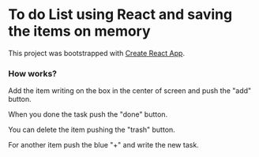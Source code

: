 # To do List using React and saving the items on memory

This project was bootstrapped with [Create React App](https://github.com/facebook/create-react-app).

<!-- ## Available Scripts

You can test the To do on: [To do List João](https://assisjoao.github.io/to-do-list/). -->

### How works?

Add the item writing on the box in the center of screen and push the "add" button.

When you done the task push the "done" button.

You can delete the item pushing the "trash" button.

For another item push the blue "+" and write the new task.

